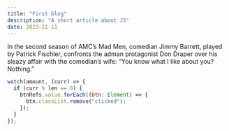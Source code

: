 ```yaml
---
title: "First blog"
description: "A short article about JS"
date: 2023-21-11
---
```


In the second season of AMC’s Mad Men, comedian Jimmy Barrett, played by Patrick Fischler, confronts the adman protagonist Don Draper over his sleazy affair with the comedian’s wife: “You know what I like about you? Nothing.”

```js
watch(amount, (curr) => {
  if (curr % len == 0) {
    btnRefs.value.forEach((btn: Element) => {
      btn.classList.remove("clicked");
    });
  }
});
```
